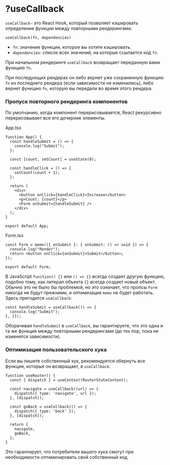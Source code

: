 # ?useCallback

`useCallback—` это React Hook, который позволяет кэшировать определение функции между повторными рендерингами.

`useCallback(fn, dependencies)`

* `fn`: значение функции, которое вы хотите кэшировать.
* `dependencies`: список всех значений, на которые ссылается код `fn`.

При начальном рендеринге `useCallback` возвращает переданную вами функцию `fn`.

При последующих рендерах он либо вернет уже сохраненную функцию `fn` из последнего рендера (если зависимости не изменились), либо вернет функцию `fn`, которую вы передали во время этого рендера.

### Пропуск повторного рендеринга компонентов

По умолчанию, когда компонент перерисовывается, React рекурсивно перерисовывает все его дочерние элементы.

App.tsx
~~~
function App() {
  const handleSubmit = () => {
    console.log("Submit");
  };

  const [count, setCount] = useState(0);

  const handleClick = () => {
    setCount(count + 1);
  };

  return (
    <div>
      <button onClick={handleClick}>Increase</button>
      <p>Count: {count}</p>
      <Form onSubmit={handleSubmit} />
    </div>
  );
}

export default App;
~~~

Form.tsx
~~~
const Form = memo(({ onSubmit }: { onSubmit: () => void }) => {
  console.log("Render");
  return <button onClick={onSubmit}>Submit</button>;
});

export default Form;
~~~

В JavaScript `function() {}` или `() => {}` всегда создает другую функцию, подобно тому, как литерал объекта `{}` всегда создает новый объект. Обычно это не было бы проблемой, но это означает, что пропсы `Form` никогда не будут прежними, и оптимизация `memo` не будет работать. Здесь пригодится `useCallback`:

~~~
const handleSubmit = useCallback(() => {
  console.log("Submit");
}, []);
~~~

Оборачивая `handleSubmit` в `useCallback`, вы гарантируете, что это одна и та же функция между повторными рендерингами (до тех пор, пока не изменятся зависимости).

### Оптимизация пользовательского хука

Если вы пишете собственный хук, рекомендуется обернуть все функции, которые он возвращает, в `useCallback`:

~~~
function useRouter() {
  const { dispatch } = useContext(RouterStateContext);

  const navigate = useCallback((url) => {
    dispatch({ type: 'navigate', url });
  }, [dispatch]);

  const goBack = useCallback(() => {
    dispatch({ type: 'back' });
  }, [dispatch]);

  return {
    navigate,
    goBack,
  };
}
~~~

Это гарантирует, что потребители вашего хука смогут при необходимости оптимизировать свой собственный код.
